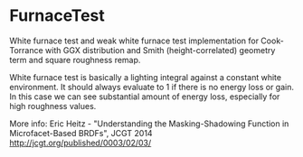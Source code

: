 # FurnaceTest

White furnace test and weak white furnace test implementation for Cook-Torrance with GGX distribution and Smith (height-correlated) geometry term and square roughness remap. 

White furnace test is basically a lighting integral against a constant white environment. It should always evaluate to 1 if there is no energy loss or gain. In this case we can see substantial amount of energy loss, especially for high roughness values.

More info:
Eric Heitz - "Understanding the Masking-Shadowing Function in Microfacet-Based BRDFs", JCGT 2014
http://jcgt.org/published/0003/02/03/